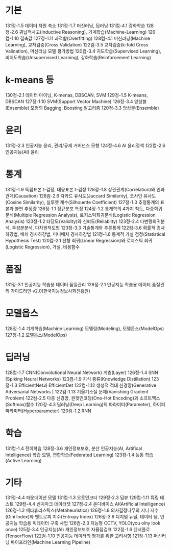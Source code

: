 # 기본
131정-1.5 데이터 차원 축소
131정-1.7 머신러닝, 딥러닝
131컴-4.1 강화학습
128정-2.6 귀납적사고(Inductive Reasoning), 기계학습(Machine-Learning)
126컴-1.10 결측값
127정-1.11 과적합(Overfitting)
128컴-4.1 머신러닝(Machine Learning), 교차검증(Cross Validation)
122컴-3.5 교차검증(k-fold Cross Validation), 머신러닝 모델 평가방법
120컴-3.4 지도학습(Supervised Learning), 비지도학습(Unsupervised Learning), 강화학습(Reinforcement Learning)

# k-means 등
130정-2.1 데이터 마이닝, K-menas, DBSCAN, SVM
129정-1.5 K-means, DBSCAN
127정-1.10 SVM(Support Vector Machine)
126정-3.4 앙상블(Ensemble) 모형의 Bagging, Boosting 알고리즘
120정-3.3 앙상블(Ensemble)

# 윤리
131정-2.3 인공지능 윤리, 관리/규제 거버넌스 모형
124정-4.6 AI 윤리정책
122컴-2.6 인공지능(AI) 윤리

# 통계
131정-1.9 독립표본 t-검정, 대응표본 t-검정
128정-1.8 상관관계(Correlation)와 인과관계(Causation)
128컴-2.6 자카드 유사도(Jaccard Similarity), 코사인 유사도(Cosine Similarity), 실루엣 계수(Silhouette Coefficient)
127정-1.3 추정통계의 표본과 불편 추정량
126정-1.1 정규분포 특징
124정-1.2 통계학의 4가지 척도, 다중희귀분석(Multiple Regression Analysis), 로지스틱회귀분석(Logistic Regression Analysis)
123정-1.2 타당도(Validity)와 신뢰도(Reliablity)
123정-2.4 다변량회귀분석, 주성분분석, 다차원척도법
123정-3.3 기술통계와 추론통계
122컴-3.6 확률적 경사하강법, 배치 경사하강법, 미니배치 경사하강법
121정-1.6 통계적 가설 검정(Statistical Hypothesis Test)
120컴-2.1 선형 회귀(Linear Regression)와 로지스틱 회귀(Logistic Regression), 가설, 비용함수

# 품질
131정-3.1 인공지능 학습용 데이터 품질관리
128정-2.1 인공지능 학습용 데이터 품질관리 가이드라인 v2.0(한국지능정보사회진흥원)

# 모델옵스
128정-1.4 기계학습(Machine Learning) 모델링(Modeling), 모델옵스(ModelOps)
127정-1.2 모델옵스(ModelOps)

# 딥러닝
128컴-1.7 CNN(Convolutional Neural Network) 계층(Layer)
126정-1.4 SNN (Spiking Neural Networks)
123컴-1.9 지식 증류(Knowledge Distillation)
123정-1.3 EfficientNet과 EfficientDet
122컴-1.12 생성적 적대 신경망(Generative Adversarial Networks )
122컴-1.13 기울기소실 문제(Vanishing Gradient Problem)
122컴-2.5 다층 신경망, 원핫인코딩(One-Hot Encoding)과 소프트맥스(Softmax)함수
120정-4.3 딥러닝(Deep Learning)의 파라미터(Parameter), 하이퍼파라미터(Hyperparameter)
120컴-1.2 RNN

# 학습
131컴-1.4 전이학습
128정-3.6 개인정보보호, 분산 인공지능(AI, Artifical Intelligence) 학습 모델, 연합학습(Federated Learning)
123컴-1.4 능동 학습(Active Learning)

# 기타
131정-4.4 파운데이션 모델
131컴-1.3 오토인코더
129정-2.3 딥뷰
129컴-1.11 튜링 테스트
129컴-4.4 벤치마크 데이터셋
127정-2.4 온디바이스 AI(Artificial Intelligence)
126정-1.2 메타휴리스틱스(Metaheuristics)
126정-1.8 의사결정나무의 지니 지수(Gini Index)와 엔트로피 지수(Entropy Index)
126정-3.6 디지털 뉴딜, 데이터 댐, 인공지능 학습용 빅데이터 구축 사업
126컴-2.3 지능형 CCTV, YOLO(you olny look once)
125정-3.4 인공지능(AI) 개인정보보호 자율점검표
122정-1.6 텐서플로(TensorFlow)
122컴-1.10 인공지능 데이터의 평가를 위한 고려사항
121정-1.13 머신러닝 파이프라인(Machine Learning Pipeline)

